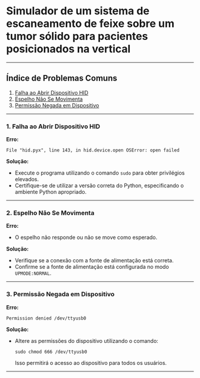 # Simulador de um sistema de escaneamento de feixe sobre um tumor sólido para pacientes posicionados na vertical
---

## Índice de Problemas Comuns

1. [Falha ao Abrir Dispositivo HID](#1-falha-ao-abrir-dispositivo-hid)
2. [Espelho Não Se Movimenta](#2-espelho-não-se-movimenta)
3. [Permissão Negada em Dispositivo](#3-permissão-negada-em-dispositivo)

---

### 1. Falha ao Abrir Dispositivo HID
**Erro:** 
```
File "hid.pyx", line 143, in hid.device.open OSError: open failed
```

**Solução:** 
- Execute o programa utilizando o comando `sudo` para obter privilégios elevados.
- Certifique-se de utilizar a versão correta do Python, especificando o ambiente Python apropriado.

---

### 2. Espelho Não Se Movimenta
**Erro:** 
- O espelho não responde ou não se move como esperado.

**Solução:** 
- Verifique se a conexão com a fonte de alimentação está correta.
- Confirme se a fonte de alimentação está configurada no modo `UPMODE:NORMAL`.

---

### 3. Permissão Negada em Dispositivo
**Erro:** 
```
Permission denied /dev/ttyusb0
```

**Solução:** 
- Altere as permissões do dispositivo utilizando o comando:
  ```
  sudo chmod 666 /dev/ttyusb0
  ```
  Isso permitirá o acesso ao dispositivo para todos os usuários.

---

